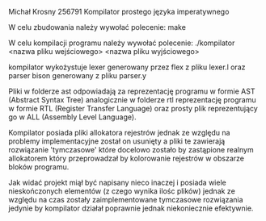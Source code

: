 Michał Krosny 256791
Kompilator prostego języka imperatywnego

W celu zbudowania należy wywołać polecenie:
make

W celu kompilacji programu należy wywołać polecenie:
./kompilator <nazwa pliku wejściowego> <nazwa pliku wyjściowego>




kompilator wykożystuje lexer generowany przez flex z pliku lexer.l
oraz parser bison generowany z pliku parser.y

Pliki w folderze ast odpowiadają za reprezentację programu w formie AST (Abstract Syntax Tree)
analogicznie w folderze rtl reprezentację programu w formie RTL (Register Transfer Language)
oraz prosty plik reprezentujący go w ALL (Assembly Level Language).

Kompilator posiada pliki allokatora rejestrów jednak ze względu na problemy implementacyjne został
on usunięty a pliki te zawierają rozwiązanie 'tymczasowe' które docelowo zostało by zastąpione realnym
allokatorem który przeprowadzał by kolorowanie rejestrów w obszarze bloków programu.

Jak widać projekt miął być napisany nieco inaczej i posiada wiele nieskończonych elementów (z czego wynika ilośc plików)
jednak ze względu na czas zostały zaimplementowane tymczasowe rozwiązania jedynie by kompilator działał poprawnie jednak
niekoniecznie efektywnie.